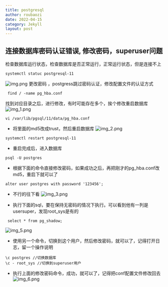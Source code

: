 ```yaml
---
title: postgresql
author: roubaozi
date: 2022-04-15
category: Jekyll
layout: post
---
```


连接数据库密码认证错误, 修改密码，superuser问题
-------------
检查数据库运行状态，检查数据库是否正常运行，正常运行状态，但是连接不上
~~~
systemctl statuc postgresql-11
~~~
![img.png](https://liangkuaiqianderoubaozi.github.io/blog/gitbook/resources/2022-04-15-postgresql/img.png)
更改密码 ，postgress跳过密码认证，修改配置文件的认证方式
~~~
 find / -name pg_hba.conf
~~~
找到对应目录之后，进行修改，有时可能存在多个，挨个修改重启数据库
  ![img_1.png](https://liangkuaiqianderoubaozi.github.io/blog/gitbook/resources/2022-04-15-postgresql/img_1.png)

~~~
vi /var/lib/pgsql/11/data/pg_hba.conf
~~~

- 将里面的md5改成trust，然后重启数据库
  ![img_2.png](https://liangkuaiqianderoubaozi.github.io/blog/gitbook/resources/2022-04-15-postgresql/img_2.png)

~~~
systemctl restart postgresql-11
~~~
- 重启完成后，进入数据库
~~~
psql -U postgres  
~~~
- 根据下面的命令直接修改密码，如果成功之后，再把刚才的pg_hba.conf改md5，重启下就可以了
~~~
alter user postgres with password '123456';
~~~
- 不行的往下看
  ![img_3.png](https://liangkuaiqianderoubaozi.github.io/blog/gitbook/resources/2022-04-15-postgresql/img_3.png)

- 执行下面的sql，要在保持无密码的情况下执行。可以看到他有一列是usersuper，发现root_sys是有的
~~~
 select * from pg_shadow;
~~~
![img_5.png](https://liangkuaiqianderoubaozi.github.io/blog/gitbook/resources/2022-04-15-postgresql/img_5.png)

- 使用另一个命令，切换到这个用户，然后修改密码，就可以了，记得打开日志，留一个操作说明
~~~
\c postgres //切换数据库
\c - root_sys //切换到superuser用户
~~~
- 执行上面的修改密码命令，成功，就可以了，记得把conf配置文件修改回去
  ![img_6.png](https://liangkuaiqianderoubaozi.github.io/blog/gitbook/resources/2022-04-15-postgresql/img_6.png)





